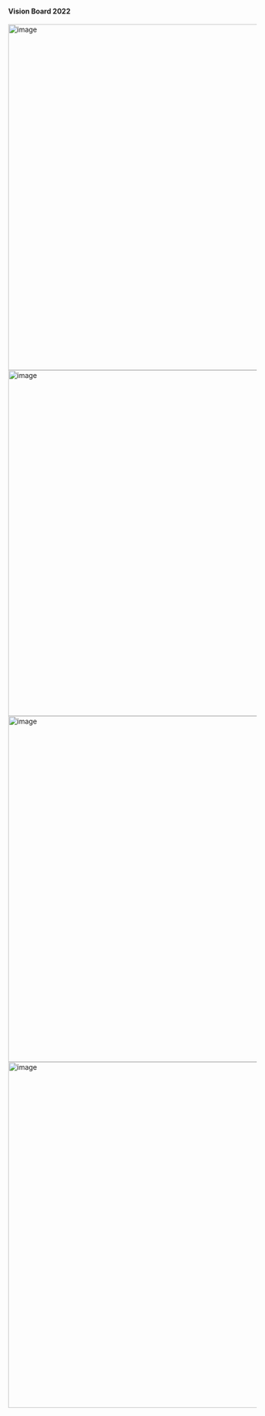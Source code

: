 #### Vision Board 2022
<img width="700" alt="image" src="https://user-images.githubusercontent.com/79845207/156344031-45236459-0c2b-44ea-975d-7685ce8a7279.png">
<img width="700" alt="image" src="https://user-images.githubusercontent.com/79845207/156344103-87fe6018-3d75-4543-afb2-5ea1fbabd43d.png">
<img width="700" alt="image" src="https://user-images.githubusercontent.com/79845207/160849168-3f4e8b60-f268-4140-846e-af598ad8adba.png">
<img width="700" alt="image" src="https://user-images.githubusercontent.com/79845207/160849245-06fd570b-0650-4cf9-abe1-7d0e3f7c6285.png">

